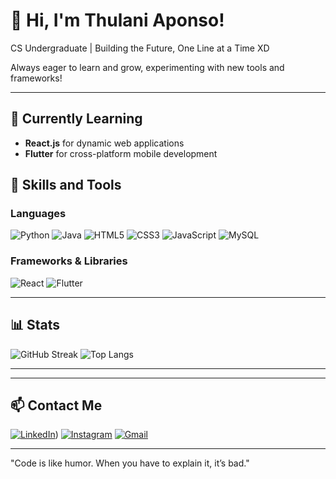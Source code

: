 # 👋 Hi, I'm Thulani Aponso!

CS Undergraduate | Building the Future, One Line at a Time XD

Always eager to learn and grow, experimenting with new tools and frameworks!

---

## 🌱 Currently Learning
- **React.js** for dynamic web applications
- **Flutter** for cross-platform mobile development


## 🔧 Skills and Tools

### Languages
![Python](https://img.shields.io/badge/Python-3670A0?style=flat-square&logo=python&logoColor=white)
![Java](https://img.shields.io/badge/Java-007396?style=flat-square&logo=java&logoColor=white)
![HTML5](https://img.shields.io/badge/HTML5-E34F26?style=flat-square&logo=html5&logoColor=white)
![CSS3](https://img.shields.io/badge/CSS3-1572B6?style=flat-square&logo=css3&logoColor=white)
![JavaScript](https://img.shields.io/badge/JavaScript-F7DF1E?style=flat-square&logo=javascript&logoColor=black)
![MySQL](https://img.shields.io/badge/MySQL-4479A1?style=flat-square&logo=mysql&logoColor=white)

### Frameworks & Libraries
![React](https://img.shields.io/badge/React-20232A?style=flat-square&logo=react&logoColor=61DAFB)
![Flutter](https://img.shields.io/badge/Flutter-02569B?style=flat-square&logo=flutter&logoColor=white)

---

## 📊 Stats
![GitHub Streak](https://github-readme-streak-stats.herokuapp.com?user=thulani2418&theme=dark&hide_border=true)
![Top Langs](https://github-readme-stats.vercel.app/api/top-langs/?username=thulani2418&layout=compact&theme=dark&hide_border=true)

---

---

## 📫 Contact Me
[![LinkedIn](https://img.shields.io/badge/LinkedIn-0077B5?style=flat-square&logo=linkedin&logoColor=white)](https://www.linkedin.com/in/thulani-aponso-a29a14251?utm_source=share&utm_campaign=share_via&utm_content=profile&utm_medium=android_app))
[![Instagram](https://img.shields.io/badge/Instagram-E4405F?style=flat-square&logo=instagram&logoColor=white)](https://www.instagram.com/_thulaniii/)
[![Gmail](https://img.shields.io/badge/Gmail-D14836?style=flat-square&logo=gmail&logoColor=white)](mailto:thulaniaponso@gmail.com)

---

"Code is like humor. When you have to explain it, it’s bad."
